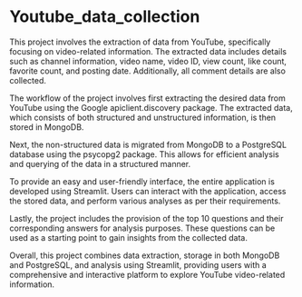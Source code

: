 # Youtube_data_collection
This project involves the extraction of data from YouTube, specifically focusing on video-related information. The extracted data includes details such as channel information, video name, video ID, view count, like count, favorite count, and posting date. Additionally, all comment details are also collected.

The workflow of the project involves first extracting the desired data from YouTube using the Google apiclient.discovery package. The extracted data, which consists of both structured and unstructured information, is then stored in MongoDB.

Next, the non-structured data is migrated from MongoDB to a PostgreSQL database using the psycopg2 package. This allows for efficient analysis and querying of the data in a structured manner.

To provide an easy and user-friendly interface, the entire application is developed using Streamlit. Users can interact with the application, access the stored data, and perform various analyses as per their requirements.

Lastly, the project includes the provision of the top 10 questions and their corresponding answers for analysis purposes. These questions can be used as a starting point to gain insights from the collected data.

Overall, this project combines data extraction, storage in both MongoDB and PostgreSQL, and analysis using Streamlit, providing users with a comprehensive and interactive platform to explore YouTube video-related information.
